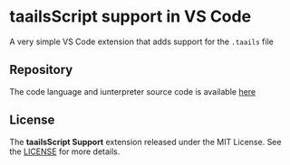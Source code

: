 # taailsScript support in VS Code
A very simple VS Code extension that adds support for the `.taails` file

## Repository
The code language and iunterpreter source code is available [here](https://github.com/TaAils1440p/taailsScript/tree/main)

## License
The **taailsScript Support** extension released under the MIT License. See the [LICENSE](./LICENSE) for more details.